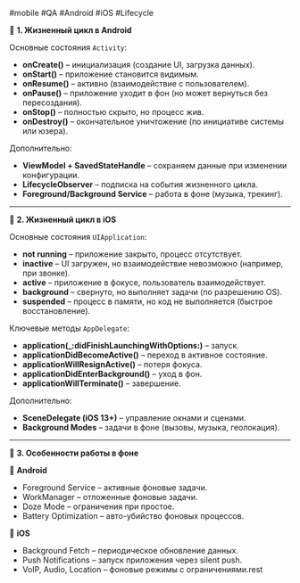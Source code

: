 

#mobile #QA #Android #iOS #Lifecycle

📌 **1. Жизненный цикл в Android**

Основные состояния `Activity`:

- **onCreate()** – инициализация (создание UI, загрузка данных).
- **onStart()** – приложение становится видимым.
- **onResume()** – активно (взаимодействие с пользователем).
- **onPause()** – приложение уходит в фон (но может вернуться без пересоздания).
- **onStop()** – полностью скрыто, но процесс жив.
- **onDestroy()** – окончательное уничтожение (по инициативе системы или юзера).

Дополнительно:

- **ViewModel + SavedStateHandle** – сохраняем данные при изменении конфигурации.
- **LifecycleObserver** – подписка на события жизненного цикла.
- **Foreground/Background Service** – работа в фоне (музыка, трекинг).

---

📌 **2. Жизненный цикл в iOS**

Основные состояния `UIApplication`:

- **not running** – приложение закрыто, процесс отсутствует.
- **inactive** – UI загружен, но взаимодействие невозможно (например, при звонке).
- **active** – приложение в фокусе, пользователь взаимодействует.
- **background** – свернуто, но выполняет задачи (по разрешению OS).
- **suspended** – процесс в памяти, но код не выполняется (быстрое восстановление).

Ключевые методы `AppDelegate`:

- **application(_:didFinishLaunchingWithOptions:)** – запуск.
- **applicationDidBecomeActive()** – переход в активное состояние.
- **applicationWillResignActive()** – потеря фокуса.
- **applicationDidEnterBackground()** – уход в фон.
- **applicationWillTerminate()** – завершение.

Дополнительно:

- **SceneDelegate (iOS 13+)** – управление окнами и сценами.
- **Background Modes** – задачи в фоне (вызовы, музыка, геолокация).

---

📌 **3. Особенности работы в фоне**

🔹 **Android**

- Foreground Service – активные фоновые задачи.
- WorkManager – отложенные фоновые задачи.
- Doze Mode – ограничения при простое.
- Battery Optimization – авто-убийство фоновых процессов.

🔹 **iOS**

- Background Fetch – периодическое обновление данных.
- Push Notifications – запуск приложения через silent push.
- VoIP, Audio, Location – фоновые режимы с ограничениями.rest